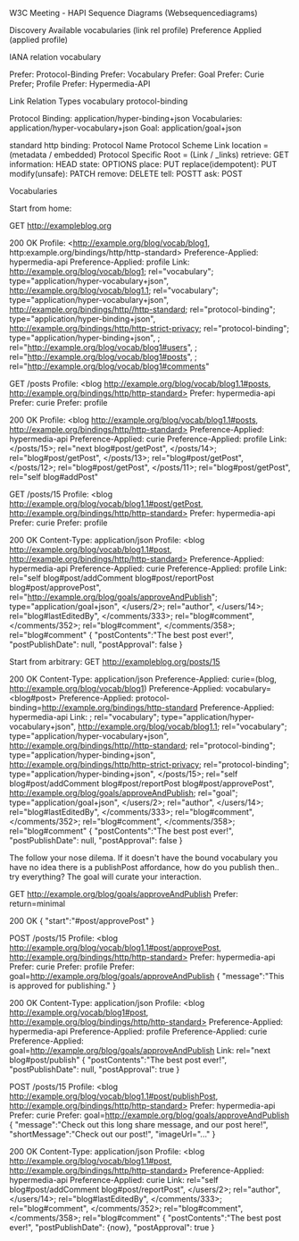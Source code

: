 W3C Meeting - HAPI Sequence Diagrams (Websequencediagrams)

Discovery
Available vocabularies (link rel profile) Preference Applied (applied profile)

IANA relation vocabulary

Prefer: Protocol-Binding
Prefer: Vocabulary
Prefer: Goal
Prefer: Curie
Prefer; Profile
Prefer: Hypermedia-API

Link Relation Types
vocabulary
protocol-binding


Protocol Binding: application/hyper-binding+json
Vocabularies: application/hyper-vocabulary+json
Goal: application/goal+json


standard http binding:
  Protocol Name
  Protocol Scheme
  Link location = (metadata / embedded)
  Protocol Specific
  Root = (Link / _links)
    retrieve: GET
    information: HEAD
    state: OPTIONS
    place: PUT
    replace(idempotent): PUT
    modify(unsafe): PATCH
    remove: DELETE
    tell: POSTT
    ask: POST


Vocabularies

Start from home:

GET http://exampleblog.org

200 OK
Profile: <http://example.org/blog/vocab/blog1,
	  http:example.org/bindings/http/http-standard>
Preference-Applied: hypermedia-api
Preference-Applied: profile
Link: <http://example.org/blog/vocab/blog1>; rel="vocabulary"; type="application/hyper-vocabulary+json",
      <http://example.org/blog/vocab/blog1.1>; rel="vocabulary"; type="application/hyper-vocabulary+json",
      <http://example.org/bindings/http//http-standard>; rel="protocol-binding"; type="application/hyper-binding+json",
      <http://example.org/bindings/http/http-strict-privacy>; rel="protocol-binding"; type="application/hyper-binding+json",
      </users>; rel="http://example.org/blog/vocab/blog1#users",
      </posts>; rel="http://example.org/blog/vocab/blog1#posts",
      </comments>; rel="http://example.org/blog/vocab/blog1#comments"

GET /posts
Profile: <blog http://example.org/blog/vocab/blog1.1#posts,
          http://example.org/bindings/http/http-standard>
Prefer: hypermedia-api
Prefer: curie
Prefer: profile

200 OK
Profile: <blog http://example.org/blog/vocab/blog1.1#posts,
          http://example.org/bindings/http/http-standard>
Preference-Applied: hypermedia-api
Preference-Applied: curie
Preference-Applied: profile
Link: </posts/15>; rel="next blog#post/getPost",
      </posts/14>; rel="blog#post/getPost",
      </posts/13>; rel="blog#post/getPost",
      </posts/12>; rel="blog#post/getPost",
      </posts/11>; rel="blog#post/getPost",
      rel="self blog#addPost"

GET /posts/15
Profile: <blog http://example.org/blog/vocab/blog1.1#post/getPost,
          http://example.org/bindings/http/http-standard>
Prefer: hypermedia-api
Prefer: curie
Prefer: profile

200 OK
Content-Type: application/json
Profile: <blog http://example.org/blog/vocab/blog1.1#post,
          http://example.org/bindings/http/http-standard>
Preference-Applied: hypermedia-api
Preference-Applied: curie
Preference-Applied: profile
Link: rel="self blog#post/addComment blog#post/reportPost blog#post/approvePost",
      rel="http://example.org/blog/goals/approveAndPublish"; type="application/goal+json",
      </users/2>; rel="author",
      </users/14>; rel="blog#lastEditedBy",
      </comments/333>; rel="blog#comment",
      </comments/352>; rel="blog#comment",
      </comments/358>; rel="blog#comment"
{
  "postContents":"The best post ever!",
  "postPublishDate": null,
  "postApproval": false
}

Start from arbitrary:
GET http://exampleblog.org/posts/15

200 OK
Content-Type: application/json
Preference-Applied: curie=(blog, http://example.org/blog/vocab/blog1)
Preference-Applied: vocabulary=<blog#post>
Preference-Applied: protocol-binding=<http://example.org/bindings/http-standard>
Preference-Applied: hypermedia-api
Link: <blog>; rel="vocabulary"; type="application/hyper-vocabulary+json",
      <http://example.org/blog/vocab/blog1.1>; rel="vocabulary"; type="application/hyper-vocabulary+json",
      <http://example.org/bindings/http//http-standard>; rel="protocol-binding"; type="application/hyper-binding+json",
      <http://example.org/bindings/http/http-strict-privacy>; rel="protocol-binding"; type="application/hyper-binding+json",
      </posts/15>; rel="self blog#post/addComment blog#post/reportPost blog#post/approvePost",
      <http://example.org/blog/goals/approveAndPublish>; rel="goal"; type="application/goal+json",
      </users/2>; rel="author",
      </users/14>; rel="blog#lastEditedBy",
      </comments/333>; rel="blog#comment",
      </comments/352>; rel="blog#comment",
      </comments/358>; rel="blog#comment"
{
  "postContents":"The best post ever!",
  "postPublishDate": null,
  "postApproval": false
}


The follow your nose dilema. If it doesn't have the bound vocabulary you have no idea there is a publishPost affordance, how do you publish then.. try everything? The goal will curate your interaction.

GET http://example.org/blog/goals/approveAndPublish
Prefer: return=minimal

200 OK
{
  "start":"#post/approvePost"
}

POST /posts/15
Profile: <blog http://example.org/blog/vocab/blog1.1#post/approvePost,
          http://example.org/bindings/http/http-standard>
Prefer: hypermedia-api
Prefer: curie
Prefer: profile
Prefer: goal=http://example.org/blog/goals/approveAndPublish
{
  "message":"This is approved for publishing."
}

200 OK
Content-Type: application/json
Profile: <blog http://example.org/vocab/blog1#post,
          http://example.org/blog/bindings/http/http-standard>
Preference-Applied: hypermedia-api
Preference-Applied: profile
Preference-Applied: curie
Preference-Applied: goal=http://example.org/blog/goals/approveAndPublish
Link: rel="next blog#post/publish"
{
  "postContents":"The best post ever!",
  "postPublishDate": null,
  "postApproval": true
}


POST /posts/15
Profile: <blog http://example.org/blog/vocab/blog1.1#post/publishPost,
          http://example.org/bindings/http/http-standard>
Prefer: hypermedia-api
Prefer: curie
Prefer: goal=http://example.org/blog/goals/approveAndPublish
{
  "message":"Check out this long share message, and our post here!",
  "shortMessage":"Check out our post!",
  "imageUrl="..."
}

200 OK
Content-Type: application/json
Profile: <blog http://example.org/blog/vocab/blog1.1#post,
          http://example.org/bindings/http/http-standard>
Preference-Applied: hypermedia-api
Preference-Applied: curie
Link: rel="self blog#post/addComment blog#post/reportPost",
      </users/2>; rel="author",
      </users/14>; rel="blog#lastEditedBy",
      </comments/333>; rel="blog#comment",
      </comments/352>; rel="blog#comment",
      </comments/358>; rel="blog#comment"
{ 
  "postContents":"The best post ever!",
  "postPublishDate": {now},
  "postApproval": true
}

